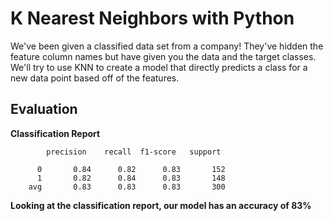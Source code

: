 # K Nearest Neighbors with Python

We've been given a classified data set from a company! They've hidden the feature column names but have given you the data and the target classes. 
We'll try to use KNN to create a model that directly predicts a class for a new data point based off of the features.


## Evaluation

**Classification Report**
             
			precision    recall  f1-score   support

          0       0.84      0.82      0.83       152
          1       0.82      0.84      0.83       148
        avg       0.83      0.83      0.83       300

       
**Looking at the classification report, our model has an accuracy of 83%**